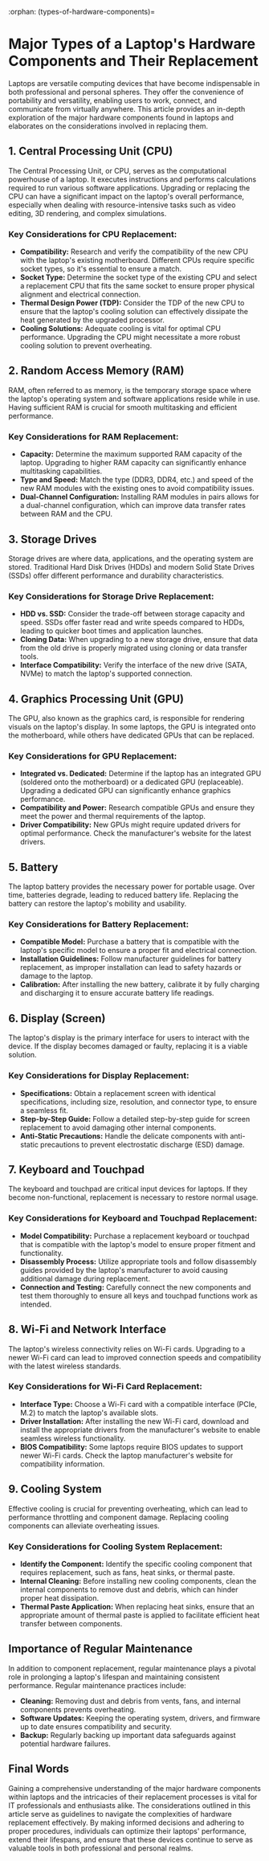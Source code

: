 :orphan:
(types-of-hardware-components)=

# Major Types of a Laptop's Hardware Components and Their Replacement

Laptops are versatile computing devices that have become indispensable in both professional and personal spheres. They offer the convenience of portability and versatility, enabling users to work, connect, and communicate from virtually anywhere. This article provides an in-depth exploration of the major hardware components found in laptops and elaborates on the considerations involved in replacing them.

## 1. Central Processing Unit (CPU)
The Central Processing Unit, or CPU, serves as the computational powerhouse of a laptop. It executes instructions and performs calculations required to run various software applications. Upgrading or replacing the CPU can have a significant impact on the laptop's overall performance, especially when dealing with resource-intensive tasks such as video editing, 3D rendering, and complex simulations.

### Key Considerations for CPU Replacement:
- **Compatibility:** Research and verify the compatibility of the new CPU with the laptop's existing motherboard. Different CPUs require specific socket types, so it's essential to ensure a match.
- **Socket Type:** Determine the socket type of the existing CPU and select a replacement CPU that fits the same socket to ensure proper physical alignment and electrical connection.
- **Thermal Design Power (TDP):** Consider the TDP of the new CPU to ensure that the laptop's cooling solution can effectively dissipate the heat generated by the upgraded processor.
- **Cooling Solutions:** Adequate cooling is vital for optimal CPU performance. Upgrading the CPU might necessitate a more robust cooling solution to prevent overheating.

## 2. Random Access Memory (RAM)
RAM, often referred to as memory, is the temporary storage space where the laptop's operating system and software applications reside while in use. Having sufficient RAM is crucial for smooth multitasking and efficient performance.

### Key Considerations for RAM Replacement:
- **Capacity:** Determine the maximum supported RAM capacity of the laptop. Upgrading to higher RAM capacity can significantly enhance multitasking capabilities.
- **Type and Speed:** Match the type (DDR3, DDR4, etc.) and speed of the new RAM modules with the existing ones to avoid compatibility issues.
- **Dual-Channel Configuration:** Installing RAM modules in pairs allows for a dual-channel configuration, which can improve data transfer rates between RAM and the CPU.

## 3. Storage Drives
Storage drives are where data, applications, and the operating system are stored. Traditional Hard Disk Drives (HDDs) and modern Solid State Drives (SSDs) offer different performance and durability characteristics.

### Key Considerations for Storage Drive Replacement:
- **HDD vs. SSD:** Consider the trade-off between storage capacity and speed. SSDs offer faster read and write speeds compared to HDDs, leading to quicker boot times and application launches.
- **Cloning Data:** When upgrading to a new storage drive, ensure that data from the old drive is properly migrated using cloning or data transfer tools.
- **Interface Compatibility:** Verify the interface of the new drive (SATA, NVMe) to match the laptop's supported connection.

## 4. Graphics Processing Unit (GPU)
The GPU, also known as the graphics card, is responsible for rendering visuals on the laptop's display. In some laptops, the GPU is integrated onto the motherboard, while others have dedicated GPUs that can be replaced.

### Key Considerations for GPU Replacement:
- **Integrated vs. Dedicated:** Determine if the laptop has an integrated GPU (soldered onto the motherboard) or a dedicated GPU (replaceable). Upgrading a dedicated GPU can significantly enhance graphics performance.
- **Compatibility and Power:** Research compatible GPUs and ensure they meet the power and thermal requirements of the laptop.
- **Driver Compatibility:** New GPUs might require updated drivers for optimal performance. Check the manufacturer's website for the latest drivers.

## 5. Battery
The laptop battery provides the necessary power for portable usage. Over time, batteries degrade, leading to reduced battery life. Replacing the battery can restore the laptop's mobility and usability.

### Key Considerations for Battery Replacement:
- **Compatible Model:** Purchase a battery that is compatible with the laptop's specific model to ensure a proper fit and electrical connection.
- **Installation Guidelines:** Follow manufacturer guidelines for battery replacement, as improper installation can lead to safety hazards or damage to the laptop.
- **Calibration:** After installing the new battery, calibrate it by fully charging and discharging it to ensure accurate battery life readings.

## 6. Display (Screen)
The laptop's display is the primary interface for users to interact with the device. If the display becomes damaged or faulty, replacing it is a viable solution.

### Key Considerations for Display Replacement:
- **Specifications:** Obtain a replacement screen with identical specifications, including size, resolution, and connector type, to ensure a seamless fit.
- **Step-by-Step Guide:** Follow a detailed step-by-step guide for screen replacement to avoid damaging other internal components.
- **Anti-Static Precautions:** Handle the delicate components with anti-static precautions to prevent electrostatic discharge (ESD) damage.

## 7. Keyboard and Touchpad
The keyboard and touchpad are critical input devices for laptops. If they become non-functional, replacement is necessary to restore normal usage.

### Key Considerations for Keyboard and Touchpad Replacement:
- **Model Compatibility:** Purchase a replacement keyboard or touchpad that is compatible with the laptop's model to ensure proper fitment and functionality.
- **Disassembly Process:** Utilize appropriate tools and follow disassembly guides provided by the laptop's manufacturer to avoid causing additional damage during replacement.
- **Connection and Testing:** Carefully connect the new components and test them thoroughly to ensure all keys and touchpad functions work as intended.

## 8. Wi-Fi and Network Interface
The laptop's wireless connectivity relies on Wi-Fi cards. Upgrading to a newer Wi-Fi card can lead to improved connection speeds and compatibility with the latest wireless standards.

### Key Considerations for Wi-Fi Card Replacement:
- **Interface Type:** Choose a Wi-Fi card with a compatible interface (PCIe, M.2) to match the laptop's available slots.
- **Driver Installation:** After installing the new Wi-Fi card, download and install the appropriate drivers from the manufacturer's website to enable seamless wireless functionality.
- **BIOS Compatibility:** Some laptops require BIOS updates to support newer Wi-Fi cards. Check the laptop manufacturer's website for compatibility information.

## 9. Cooling System
Effective cooling is crucial for preventing overheating, which can lead to performance throttling and component damage. Replacing cooling components can alleviate overheating issues.

### Key Considerations for Cooling System Replacement:
- **Identify the Component:** Identify the specific cooling component that requires replacement, such as fans, heat sinks, or thermal paste.
- **Internal Cleaning:** Before installing new cooling components, clean the internal components to remove dust and debris, which can hinder proper heat dissipation.
- **Thermal Paste Application:** When replacing heat sinks, ensure that an appropriate amount of thermal paste is applied to facilitate efficient heat transfer between components.

## Importance of Regular Maintenance
In addition to component replacement, regular maintenance plays a pivotal role in prolonging a laptop's lifespan and maintaining consistent performance. Regular maintenance practices include:
- **Cleaning:** Removing dust and debris from vents, fans, and internal components prevents overheating.
- **Software Updates:** Keeping the operating system, drivers, and firmware up to date ensures compatibility and security.
- **Backup:** Regularly backing up important data safeguards against potential hardware failures.

## Final Words

Gaining a comprehensive understanding of the major hardware components within laptops and the intricacies of their replacement processes is vital for IT professionals and enthusiasts alike. The considerations outlined in this article serve as guidelines to navigate the complexities of hardware replacement effectively. By making informed decisions and adhering to proper procedures, individuals can optimize their laptops' performance, extend their lifespans, and ensure that these devices continue to serve as valuable tools in both professional and personal realms.